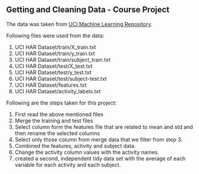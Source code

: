## Getting and Cleaning Data - Course Project



The data was taken from [UCI Machine Learning Repository](http://archive.ics.uci.edu/ml/datasets/Human+Activity+Recognition+Using+Smartphones).



Following files were used from the data:



1. UCI HAR Dataset/train/X_train.txt
2. UCI HAR Dataset/train/y_train.txt
3. UCI HAR Dataset/train/subject_train.txt
4. UCI HAR Dataset/test/X_test.txt
5. UCI HAR Dataset/test/y_test.txt
6. UCI HAR Dataset/test/subject-test.txt
7. UCI HAR Dataset/features.txt
8. UCI HAR Dataset/activity_labels.txt



Following are the steps taken for this project:



1. First read the above mentioned files
2. Merge the training and test files
3. Select column form the features file that are related to mean and std and then rename the selected columns
4. Select only those column from merge data that we filter from step 3.
5. Combined the features, activity and subject data.
6. Change the activity column values with the activity names.
7. created a second, independent tidy data set with the average of each variable for each activity and each subject.


